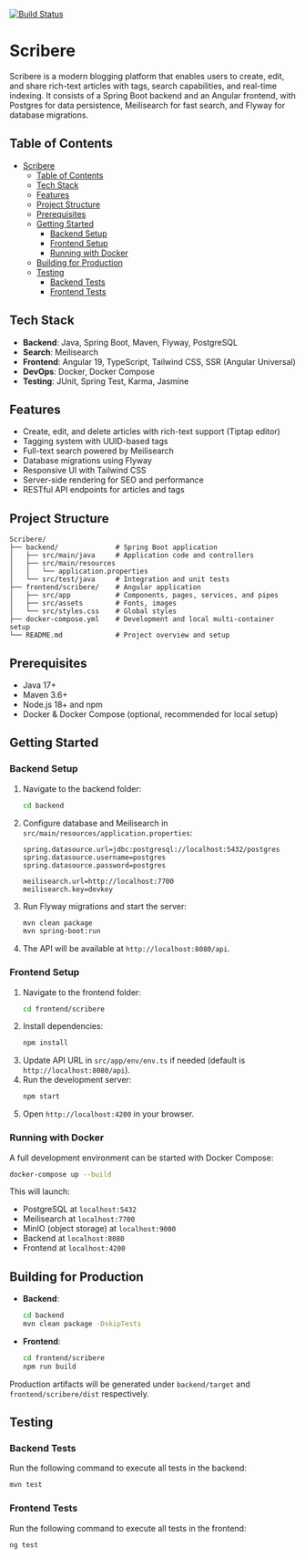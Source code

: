[![Build Status](https://github.com/FredericFouche/Scribere/actions/workflows/WORKFLOW-FILE/badge.svg)](https://github.com/FredericFouche/Scribere)


# Scribere

Scribere is a modern blogging platform that enables users to create, edit, and share rich-text articles with tags, search capabilities, and real-time indexing. It consists of a Spring Boot backend and an Angular frontend, with Postgres for data persistence, Meilisearch for fast search, and Flyway for database migrations.

## Table of Contents

- [Scribere](#scribere)
  - [Table of Contents](#table-of-contents)
  - [Tech Stack](#tech-stack)
  - [Features](#features)
  - [Project Structure](#project-structure)
  - [Prerequisites](#prerequisites)
  - [Getting Started](#getting-started)
    - [Backend Setup](#backend-setup)
    - [Frontend Setup](#frontend-setup)
    - [Running with Docker](#running-with-docker)
  - [Building for Production](#building-for-production)
  - [Testing](#testing)
    - [Backend Tests](#backend-tests)
    - [Frontend Tests](#frontend-tests)

## Tech Stack

- **Backend**: Java, Spring Boot, Maven, Flyway, PostgreSQL
- **Search**: Meilisearch
- **Frontend**: Angular 19, TypeScript, Tailwind CSS, SSR (Angular Universal)
- **DevOps**: Docker, Docker Compose
- **Testing**: JUnit, Spring Test, Karma, Jasmine

## Features

- Create, edit, and delete articles with rich-text support (Tiptap editor)
- Tagging system with UUID-based tags
- Full-text search powered by Meilisearch
- Database migrations using Flyway
- Responsive UI with Tailwind CSS
- Server-side rendering for SEO and performance
- RESTful API endpoints for articles and tags

## Project Structure

```plaintext
Scribere/
├── backend/              # Spring Boot application
│   ├── src/main/java     # Application code and controllers
│   ├── src/main/resources
│   │   └── application.properties
│   └── src/test/java     # Integration and unit tests
├── frontend/scribere/    # Angular application
│   ├── src/app           # Components, pages, services, and pipes
│   ├── src/assets        # Fonts, images
│   └── src/styles.css    # Global styles
├── docker-compose.yml    # Development and local multi-container setup
└── README.md             # Project overview and setup
```

## Prerequisites

- Java 17+
- Maven 3.6+
- Node.js 18+ and npm
- Docker & Docker Compose (optional, recommended for local setup)

## Getting Started

### Backend Setup

1. Navigate to the backend folder:
   ```bash
   cd backend
   ```
2. Configure database and Meilisearch in `src/main/resources/application.properties`:
   ```properties
   spring.datasource.url=jdbc:postgresql://localhost:5432/postgres
   spring.datasource.username=postgres
   spring.datasource.password=postgres

   meilisearch.url=http://localhost:7700
   meilisearch.key=devkey
   ```
3. Run Flyway migrations and start the server:
   ```bash
   mvn clean package
   mvn spring-boot:run
   ```
4. The API will be available at `http://localhost:8080/api`.

### Frontend Setup

1. Navigate to the frontend folder:
   ```bash
   cd frontend/scribere
   ```
2. Install dependencies:
   ```bash
   npm install
   ```
3. Update API URL in `src/app/env/env.ts` if needed (default is `http://localhost:8080/api`).
4. Run the development server:
   ```bash
   npm start
   ```
5. Open `http://localhost:4200` in your browser.

### Running with Docker

A full development environment can be started with Docker Compose:

```bash
docker-compose up --build
```

This will launch:
- PostgreSQL at `localhost:5432`
- Meilisearch at `localhost:7700`
- MinIO (object storage) at `localhost:9000`
- Backend at `localhost:8080`
- Frontend at `localhost:4200`

## Building for Production

- **Backend**:
  ```bash
  cd backend
  mvn clean package -DskipTests
  ```
- **Frontend**:
  ```bash
  cd frontend/scribere
  npm run build
  ```

Production artifacts will be generated under `backend/target` and `frontend/scribere/dist` respectively.

## Testing

### Backend Tests
Run the following command to execute all tests in the backend:

```bash
mvn test
```

### Frontend Tests
Run the following command to execute all tests in the frontend:

```bash
ng test
```

